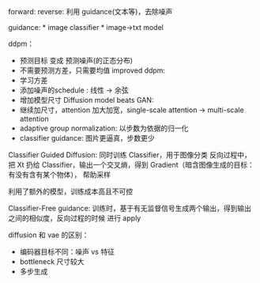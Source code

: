 forward: 
reverse: 利用 guidance(文本等)，去除噪声

guidance:
	* image classifier
	* image->txt model

ddpm：
* 预测目标 变成 预测噪声(的正态分布)
* 不需要预测方差，只需要均值
improved ddpm:
* 学习方差
* 添加噪声的schedule : 线性 -> 余弦
* 增加模型尺寸
Diffusion model beats GAN:
* 继续加尺寸，attention 加大加宽，single-scale attention -> multi-scale attention
* adaptive group normalization: 以步数为依据的归一化 
* classifier guidance: 图片更逼真，步数更少


Classifier Guided Diffusion:
同时训练 Classifier，用于图像分类
反向过程中，把 Xt 扔给 Classifier，输出一个交叉熵，得到 Gradient（暗含图像生成的目标：有没有含有某个物体）， 帮助采样

利用了额外的模型，训练成本高且不可控

Classifier-Free guidance:
训练时，基于有无监督信号生成两个输出，得到输出之间的相似度，反向过程的时候 进行 apply


diffusion 和 vae 的区别：
* 编码器目标不同：噪声 vs 特征
* bottleneck 尺寸较大
* 多步生成


